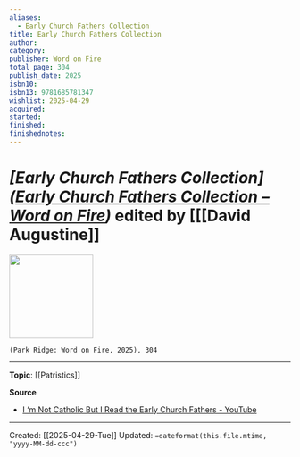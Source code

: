 ```yaml
---
aliases:
  - Early Church Fathers Collection
title: Early Church Fathers Collection
author: 
category: 
publisher: Word on Fire
total_page: 304
publish_date: 2025
isbn10: 
isbn13: 9781685781347
wishlist: 2025-04-29
acquired: 
started: 
finished: 
finishednotes:
---
```

# *[Early Church Fathers Collection]([Early Church Fathers Collection – Word on Fire](https://bookstore.wordonfire.org/products/early-church-fathers-collection))* edited by [[[David Augustine]]

<img src="https://bookstore.wordonfire.org/cdn/shop/files/2410_Early-Church-Fathers-Collection_Shopify_FRONT.png?v=1729020679&width=2048" width=150>

`(Park Ridge: Word on Fire, 2025), 304`


--- 
**Topic**: [[Patristics]]

**Source**
- [I ‘m Not Catholic But I Read the Early Church Fathers - YouTube](https://youtu.be/CW0qxDfvDvk)

---
Created: [[2025-04-29-Tue]]
Updated: `=dateformat(this.file.mtime, "yyyy-MM-dd-ccc")`
